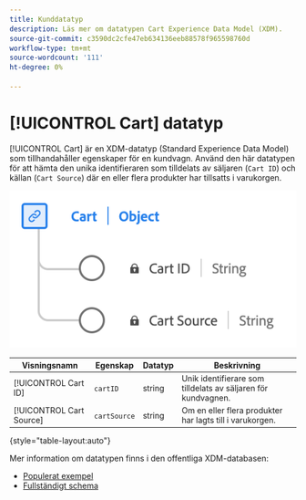 ```yaml
---
title: Kunddatatyp
description: Läs mer om datatypen Cart Experience Data Model (XDM).
source-git-commit: c3590dc2cfe47eb634136eeb88578f965598760d
workflow-type: tm+mt
source-wordcount: '111'
ht-degree: 0%

---
```


# [!UICONTROL Cart] datatyp

[!UICONTROL Cart] är en XDM-datatyp (Standard Experience Data Model) som tillhandahåller egenskaper för en kundvagn. Använd den här datatypen för att hämta den unika identifieraren som tilldelats av säljaren (`Cart ID`) och källan (`Cart Source`) där en eller flera produkter har tillsatts i varukorgen.

![Ett diagram över [!UICONTROL Cart] datatyp.](../images/data-types/cart.png)

| Visningsnamn | Egenskap | Datatyp | Beskrivning |
|----------------|-------------------|-----------|------------------------------------------------------------|
| [!UICONTROL Cart ID] | `cartID` | string | Unik identifierare som tilldelats av säljaren för kundvagnen. |
| [!UICONTROL Cart Source] | `cartSource` | string | Om en eller flera produkter har lagts till i varukorgen. |

{style="table-layout:auto"}

Mer information om datatypen finns i den offentliga XDM-databasen:

* [Populerat exempel](https://github.com/adobe/xdm/blob/master/components/datatypes/cart.example.1.json)
* [Fullständigt schema](https://github.com/adobe/xdm/blob/master/components/datatypes/cart.schema.json)
